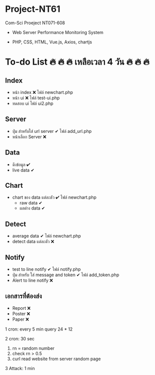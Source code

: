 # Project-NT61
Com-Sci Proeject NT071-608 

- Web Server Performance Monitoring System 

- PHP, CSS, HTML, Vue.js, Axios, chartjs

# To-do List  🔥  🔥  🔥  เหลือเวลา 4 วัน  🔥  🔥  🔥 

## Index
- หน้า index &#10060; ไฟล์ newchart.php
- หน้า ui &#10060; ไฟล์ test-ui.php
- ทดสอบ ui ไฟล์ ui2.php
## Server
- ปุ่ม สำหรับใส่ url server &#10004; ไฟล์ add_url.php
- หน้าเลือก Server &#10060;

## Data
- ดึงข้อมูล  &#10004; 
- live data &#10004;

## Chart
- chart ของ data แต่ละตัว &#10004; ไฟล์ newchart.php
    - raw data &#10004;
    - ผลต่าง data &#10004;

## Detect
- average data &#10004;             ไฟล์ newchart.php
- detect data แต่ละตัว &#10060;

## Notify
- test to line notify &#10004;      ไฟล์ notify.php
- ปุ่ม สำหรับ ใส่ message and token &#10004;        ไฟล์ add_token.php
- Alert to line notify &#10060;

## เอกสารที่ต้องส่ง
- Report &#10060;
- Poster &#10060;
- Paper &#10060;

1 cron: every 5 min query
24 * 12

2 cron: 30 sec
1. rn = random number
2. check rn > 0.5
3. curl read website from server
random page

3 Attack: 1 min

